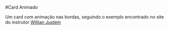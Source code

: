 #Card Animado

Um card com animação nas bordas, seguindo o exemplo encontrado no site do instrutor [Willian Justem](https://willianjusten.com.br/criando-uma-animacao-de-card-com-hover/)